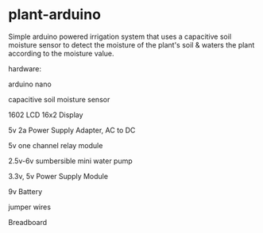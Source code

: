 # plant-arduino
Simple arduino powered irrigation system that uses a capacitive soil moisture sensor to detect the moisture of the plant's soil & waters the plant according to the moisture value.

hardware:

arduino nano

capacitive soil moisture sensor

1602 LCD 16x2 Display

5v 2a Power Supply Adapter, AC to DC

5v one channel relay module

2.5v-6v sumbersible mini water pump 

3.3v, 5v Power Supply Module 

9v Battery

jumper wires

Breadboard
